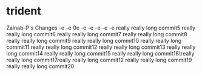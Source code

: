 # trident

Zainab-P's Changes
-e
-e
0e
-e
-e
-e
-e
-e
really really long commit5
really really long commit6
really really long commit7
really really long commit8
really really long commit9
really really long commit10
really really long commit11
really really long commit12
really really long commit13
really really long commit14
really really long commit15
really really long commit16\really really long commit17really really long commit12
really really long commit19
really really long commit20